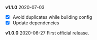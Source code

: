 **v1.1.0** 2020-07-03

- [x] Avoid duplicates while building config
- [x] Update dependencies

**v1.0.0** 2020-06-27 First official release.

